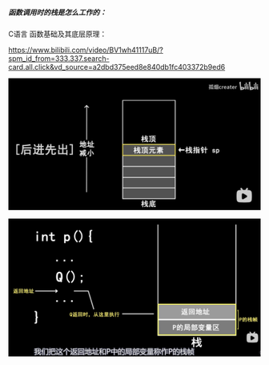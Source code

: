 ##### 函数调用时的栈是怎么工作的：

C语言 函数基础及其底层原理：

https://www.bilibili.com/video/BV1wh41117uB/?spm_id_from=333.337.search-card.all.click&vd_source=a2dbd375eed8e840db1fc403372b9ed6

![image-20250720151544246](stack.png)

![](function_stack.png)